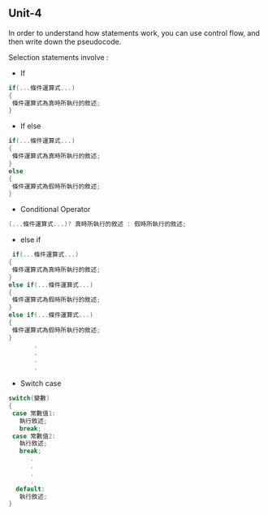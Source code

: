 ## Unit-4
In order to understand how statements work, you can use control flow, and then write down the pseudocode.

Selection statements involve :
  * If
 ```c
 if(...條件運算式...)
 {
  條件運算式為真時所執行的敘述;
 }
 ```
 
  * If else
 ```c
 if(...條件運算式...)
 {
  條件運算式為真時所執行的敘述;
 }
 else
 {
  條件運算式為假時所執行的敘述;
 }
 ```
  
  * Conditional Operator
 ```c
 (...條件運算式...)? 真時所執行的敘述 : 假時所執行的敘述;
 ```
 
  * else if
 ```c
  if(...條件運算式...)
 {
  條件運算式為真時所執行的敘述;
 }
 else if(...條件運算式...)
 {
  條件運算式為假時所執行的敘述;
 }
 else if(...條件運算式...)
 {
  條件運算式為假時所執行的敘述;
 }
        .
        .
        .
        .
 ```
 
  * Switch case
 ```c
 switch(變數)
 {
  case 常數值1:
    執行敘述;
    break;
  case 常數值2:
    執行敘述;
    break;
       .
       .
       .
       .
   default:
    執行敘述;
 }
```
